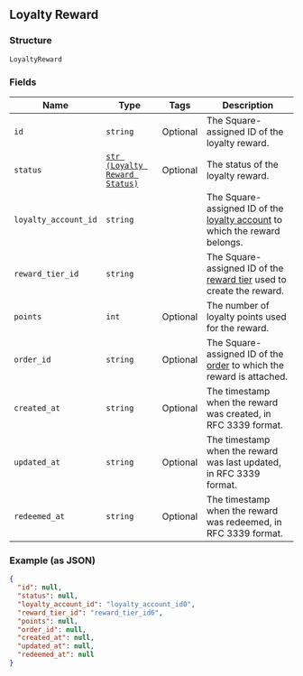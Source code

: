 ## Loyalty Reward

### Structure

`LoyaltyReward`

### Fields

| Name | Type | Tags | Description |
|  --- | --- | --- | --- |
| `id` | `string` | Optional | The Square-assigned ID of the loyalty reward. |
| `status` | [`str (Loyalty Reward Status)`](/doc/models/loyalty-reward-status.md) | Optional | The status of the loyalty reward. |
| `loyalty_account_id` | `string` |  | The Square-assigned ID of the [loyalty account](#type-LoyaltyAccount) to which the reward belongs. |
| `reward_tier_id` | `string` |  | The Square-assigned ID of the [reward tier](#type-LoyaltyProgramRewardTier) used to create the reward. |
| `points` | `int` | Optional | The number of loyalty points used for the reward. |
| `order_id` | `string` | Optional | The Square-assigned ID of the [order](#type-Order) to which the reward is attached. |
| `created_at` | `string` | Optional | The timestamp when the reward was created, in RFC 3339 format. |
| `updated_at` | `string` | Optional | The timestamp when the reward was last updated, in RFC 3339 format. |
| `redeemed_at` | `string` | Optional | The timestamp when the reward was redeemed, in RFC 3339 format. |

### Example (as JSON)

```json
{
  "id": null,
  "status": null,
  "loyalty_account_id": "loyalty_account_id0",
  "reward_tier_id": "reward_tier_id6",
  "points": null,
  "order_id": null,
  "created_at": null,
  "updated_at": null,
  "redeemed_at": null
}
```

